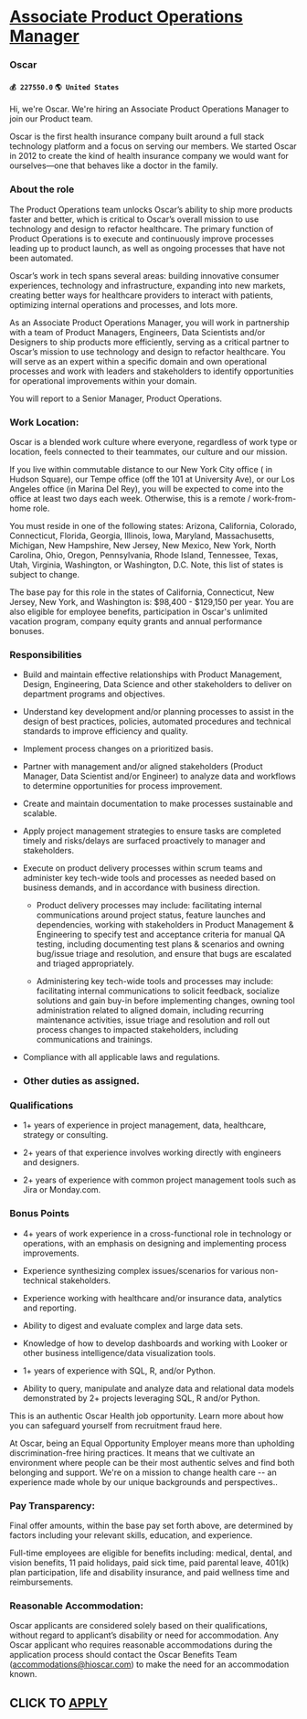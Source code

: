 # [Associate Product Operations Manager](https://www.remotewlb.com/apply/associate-product-operations-manager-82722)  
### Oscar  
#### `💰 227550.0` `🌎 United States`  

Hi, we're Oscar. We're hiring an Associate Product Operations Manager to join our Product team.

Oscar is the first health insurance company built around a full stack technology platform and a focus on serving our members. We started Oscar in 2012 to create the kind of health insurance company we would want for ourselves—one that behaves like a doctor in the family.

### About the role

The Product Operations team unlocks Oscar’s ability to ship more products faster and better, which is critical to Oscar’s overall mission to use technology and design to refactor healthcare. The primary function of Product Operations is to execute and continuously improve processes leading up to product launch, as well as ongoing processes that have not been automated.

Oscar’s work in tech spans several areas: building innovative consumer experiences, technology and infrastructure, expanding into new markets, creating better ways for healthcare providers to interact with patients, optimizing internal operations and processes, and lots more.

As an Associate Product Operations Manager, you will work in partnership with a team of Product Managers, Engineers, Data Scientists and/or Designers to ship products more efficiently, serving as a critical partner to Oscar’s mission to use technology and design to refactor healthcare. You will serve as an expert within a specific domain and own operational processes and work with leaders and stakeholders to identify opportunities for operational improvements within your domain.

You will report to a Senior Manager, Product Operations.

### Work Location:

Oscar is a blended work culture where everyone, regardless of work type or location, feels connected to their teammates, our culture and our mission.

If you live within commutable distance to our New York City office ( in Hudson Square), our Tempe office (off the 101 at University Ave), or our Los Angeles office (in Marina Del Rey), you will be expected to come into the office at least two days each week. Otherwise, this is a remote / work-from-home role.

You must reside in one of the following states: Arizona, California, Colorado, Connecticut, Florida, Georgia, Illinois, Iowa, Maryland, Massachusetts, Michigan, New Hampshire, New Jersey, New Mexico, New York, North Carolina, Ohio, Oregon, Pennsylvania, Rhode Island, Tennessee, Texas, Utah, Virginia, Washington, or Washington, D.C. Note, this list of states is subject to change.

The base pay for this role in the states of California, Connecticut, New Jersey, New York, and Washington is: $98,400 - $129,150 per year. You are also eligible for employee benefits, participation in Oscar's unlimited vacation program, company equity grants and annual performance bonuses.

### Responsibilities

  * Build and maintain effective relationships with Product Management, Design, Engineering, Data Science and other stakeholders to deliver on department programs and objectives. 

  * Understand key development and/or planning processes to assist in the design of best practices, policies, automated procedures and technical standards to improve efficiency and quality.

  * Implement process changes on a prioritized basis. 

  * Partner with management and/or aligned stakeholders (Product Manager, Data Scientist and/or Engineer) to analyze data and workflows to determine opportunities for process improvement.

  * Create and maintain documentation to make processes sustainable and scalable.

  * Apply project management strategies to ensure tasks are completed timely and risks/delays are surfaced proactively to manager and stakeholders. 

  * Execute on product delivery processes within scrum teams and administer key tech-wide tools and processes as needed based on business demands, and in accordance with business direction.

    * Product delivery processes may include: facilitating internal communications around project status, feature launches and dependencies, working with stakeholders in Product Management & Engineering to specify test and acceptance criteria for manual QA testing, including documenting test plans & scenarios and owning bug/issue triage and resolution, and ensure that bugs are escalated and triaged appropriately.

    * Administering key tech-wide tools and processes may include: facilitating internal communications to solicit feedback, socialize solutions and gain buy-in before implementing changes, owning tool administration related to aligned domain, including recurring maintenance activities, issue triage and resolution and roll out process changes to impacted stakeholders, including communications and trainings.

  * Compliance with all applicable laws and regulations.

  * ### Other duties as assigned.

### Qualifications

  * 1+ years of experience in project management, data, healthcare, strategy or consulting. 

  * 2+ years of that experience involves working directly with engineers and designers.

  * 2+ years of experience with common project management tools such as Jira or Monday.com. 

### Bonus Points

  * 4+ years of work experience in a cross-functional role in technology or operations, with an emphasis on designing and implementing process improvements.

  * Experience synthesizing complex issues/scenarios for various non-technical stakeholders.

  * Experience working with healthcare and/or insurance data, analytics and reporting.

  * Ability to digest and evaluate complex and large data sets.

  * Knowledge of how to develop dashboards and working with Looker or other business intelligence/data visualization tools.

  * 1+ years of experience with SQL, R, and/or Python. 

  * Ability to query, manipulate and analyze data and relational data models demonstrated by 2+ projects leveraging SQL, R and/or Python.

This is an authentic Oscar Health job opportunity. Learn more about how you can safeguard yourself from recruitment fraud here.

At Oscar, being an Equal Opportunity Employer means more than upholding discrimination-free hiring practices. It means that we cultivate an environment where people can be their most authentic selves and find both belonging and support. We're on a mission to change health care -- an experience made whole by our unique backgrounds and perspectives..

### Pay Transparency:

Final offer amounts, within the base pay set forth above, are determined by factors including your relevant skills, education, and experience.

Full-time employees are eligible for benefits including: medical, dental, and vision benefits, 11 paid holidays, paid sick time, paid parental leave, 401(k) plan participation, life and disability insurance, and paid wellness time and reimbursements.

### Reasonable Accommodation:

Oscar applicants are considered solely based on their qualifications, without regard to applicant’s disability or need for accommodation. Any Oscar applicant who requires reasonable accommodations during the application process should contact the Oscar Benefits Team (accommodations@hioscar.com) to make the need for an accommodation known.

  
## CLICK TO [APPLY](https://www.remotewlb.com/apply/associate-product-operations-manager-82722)

